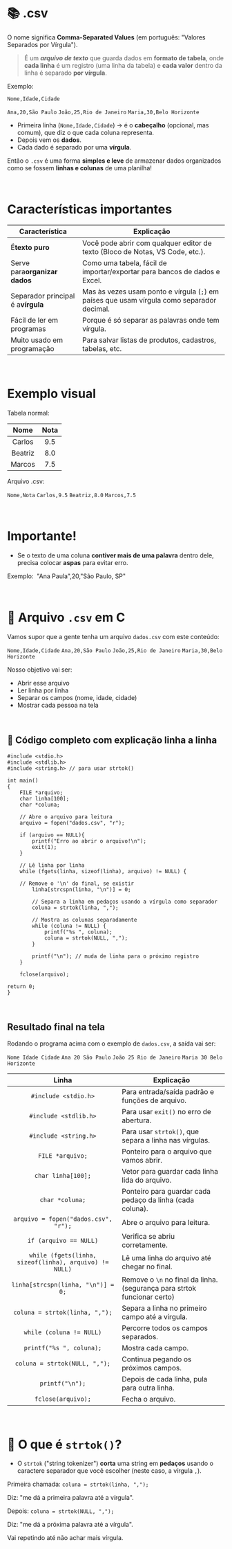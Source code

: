 # 📚 .csv

O nome significa **Comma-Separated Values** (em português: "Valores Separados por Vírgula").

> É um ***arquivo de texto*** que guarda dados em **formato de tabela**, onde **cada linha** é um registro (uma linha da tabela) e **cada valor** dentro da linha é separado **por vírgula**.

Exemplo:

`Nome,Idade,Cidade`

`Ana,20,São Paulo`
`João,25,Rio de Janeiro`
`Maria,30,Belo Horizonte`

- Primeira linha (`Nome,Idade,Cidade`) → é o **cabeçalho** (opcional, mas comum), que diz o que cada coluna representa.
- Depois vem os **dados**.
- Cada dado é separado por uma **vírgula**.

Então o `.csv` é uma forma **simples e leve** de armazenar dados organizados como se fossem **linhas e colunas** de uma planilha!

&nbsp;

# Características importantes

| Característica                            | Explicação                                                                                     |
| ------------------------------------------ | ------------------------------------------------------------------------------------------------ |
| É**texto puro**                     | Você pode abrir com qualquer editor de texto (Bloco de Notas, VS Code, etc.).                   |
| Serve para**organizar dados**        | Como uma tabela, fácil de importar/exportar para bancos de dados e Excel.                       |
| Separador principal é a**vírgula** | Mas às vezes usam ponto e vírgula (`;`) em países que usam vírgula como separador decimal. |
| Fácil de ler em programas                 | Porque é só separar as palavras onde tem vírgula.                                             |
| Muito usado em programação               | Para salvar listas de produtos, cadastros, tabelas, etc.                                         |

&nbsp;

# Exemplo visual

Tabela normal:

|  Nome  | Nota |
| :-----: | :--: |
| Carlos | 9.5 |
| Beatriz | 8.0 |
| Marcos | 7.5 |

Arquivo .csv:

`Nome,Nota`
`Carlos,9.5`
`Beatriz,8.0`
`Marcos,7.5`

&nbsp;

# Importante!

- Se o texto de uma coluna **contiver mais de uma palavra** dentro dele, precisa colocar **aspas** para evitar erro.

Exemplo:  "Ana Paula",20,"São Paulo, SP"

&nbsp;

# 📄 Arquivo `.csv` em C

Vamos supor que a gente tenha um arquivo `dados.csv` com este conteúdo:

`Nome,Idade,Cidade`
`Ana,20,São Paulo`
`João,25,Rio de Janeiro`
`Maria,30,Belo Horizonte`

Nosso objetivo vai ser:

- Abrir esse arquivo
- Ler linha por linha
- Separar os campos (nome, idade, cidade)
- Mostrar cada pessoa na tela

&nbsp;

## 📜 Código completo com explicação linha a linha

```
#include <stdio.h>
#include <stdlib.h>
#include <string.h> // para usar strtok()

int main()
{
    FILE *arquivo;
    char linha[100];
    char *coluna;

    // Abre o arquivo para leitura
    arquivo = fopen("dados.csv", "r");

    if (arquivo == NULL){
        printf("Erro ao abrir o arquivo!\n");
        exit(1);
    }

    // Lê linha por linha
    while (fgets(linha, sizeof(linha), arquivo) != NULL) {
        
	// Remove o '\n' do final, se existir
        linha[strcspn(linha, "\n")] = 0;

        // Separa a linha em pedaços usando a vírgula como separador
        coluna = strtok(linha, ",");

        // Mostra as colunas separadamente
        while (coluna != NULL) {
            printf("%s ", coluna);
            coluna = strtok(NULL, ",");
        }

        printf("\n"); // muda de linha para o próximo registro
    }

    fclose(arquivo);

return 0;
}
```

&nbsp;

## Resultado final na tela

Rodando o programa acima com o exemplo de `dados.csv`, a saída vai ser:

`Nome Idade Cidade`
`Ana 20 São Paulo`
`João 25 Rio de Janeiro`
`Maria 30 Belo Horizonte`

|                          Linha                          | Explicação                                                                |
| :------------------------------------------------------: | --------------------------------------------------------------------------- |
|                  `#include <stdio.h>`                  | Para entrada/saída padrão e funções de arquivo.                         |
|                 `#include <stdlib.h>`                 | Para usar `exit()` no erro de abertura.                                   |
|                 `#include <string.h>`                 | Para usar `strtok()`, que separa a linha nas vírgulas.                   |
|                    `FILE *arquivo;`                    | Ponteiro para o arquivo que vamos abrir.                                    |
|                   `char linha[100];`                   | Vetor para guardar cada linha lida do arquivo.                              |
|                    `char *coluna;`                    | Ponteiro para guardar cada pedaço da linha (cada coluna).                  |
|          `arquivo = fopen("dados.csv", "r");`          | Abre o arquivo para leitura.                                                |
|                 `if (arquivo == NULL)`                 | Verifica se abriu corretamente.                                             |
| `while (fgets(linha, sizeof(linha), arquivo) != NULL)` | Lê uma linha do arquivo até chegar no final.                              |
|           `linha[strcspn(linha, "\n")] = 0;`           | Remove o `\n` no final da linha. (segurança para strtok funcionar certo) |
|             `coluna = strtok(linha, ",");`             | Separa a linha no primeiro campo até a vírgula.                           |
|                `while (coluna != NULL)`                | Percorre todos os campos separados.                                         |
|                `printf("%s ", coluna);`                | Mostra cada campo.                                                          |
|             `coluna = strtok(NULL, ",");`             | Continua pegando os próximos campos.                                       |
|                    `printf("\n");`                    | Depois de cada linha, pula para outra linha.                                |
|                   `fclose(arquivo);`                   | Fecha o arquivo.                                                            |

&nbsp;

# 🧠 O que é `strtok()`?

- O `strtok` ("string tokenizer") **corta** uma string em **pedaços** usando o caractere separador que você escolher (neste caso, a vírgula `,`).

Primeira chamada: `coluna = strtok(linha, ",");`

Diz: "me dá a primeira palavra até a vírgula".


Depois: `coluna = strtok(NULL, ",");`

Diz: "me dá a próxima palavra até a vírgula".

Vai repetindo até não achar mais vírgula.

